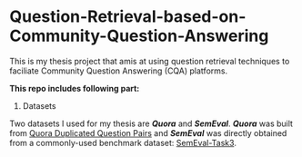 # Question-Retrieval-based-on-Community-Question-Answering


This is my thesis project that amis at using question retrieval techniques to faciliate Community Question Answering (CQA) platforms.

<b>This repo includes following part:</b>

1. Datasets

Two datasets I used for my thesis are ***Quora*** and ***SemEval***. ***Quora*** was built from [Quora Duplicated Question Pairs](https://www.kaggle.com/c/quora-question-pairs "悬停显示") and 
***SemEval*** was directly obtained from a commonly-used benchmark dataset: [SemEval-Task3](http://alt.qcri.org/semeval2017/task3/). 



